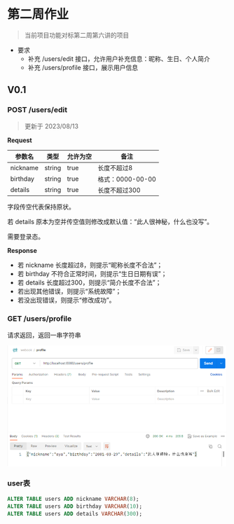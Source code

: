 # 第二周作业

> 当前项目功能对标第二周第六讲的项目

* 要求
  * 补充 /users/edit 接口，允许用户补充信息：昵称、生日、个人简介
  * 补充 /users/profile 接口，展示用户信息

## V0.1

### POST /users/edit

> 更新于 2023/08/13

**Request**

| 参数名      | 类型     | 允许为空 | 备注            |
|----------|--------|------|---------------|
| nickname | string | true | 长度不超过8        |
| birthday | string | true | 格式：0000-00-00 |
| details | string | true | 长度不超过300      |

字段传空代表保持原状。

若 details 原本为空并传空值则修改成默认值：“此人很神秘，什么也没写”。

需要登录态。

**Response**

* 若 nickname 长度超过8，则提示“昵称长度不合法”；
* 若 birthday 不符合正常时间，则提示“生日日期有误”；
* 若 details 长度超过300，则提示“简介长度不合法”；
* 若出现其他错误，则提示“系统故障”；
* 若没出现错误，则提示“修改成功”。

### GET /users/profile

请求返回，返回一串字符串

![/users/profile接口请求](https://github.com/LiAyasan/eimy-geektime-basic-go-homework/blob/master/webook/image/img.png)

### user表

```sql
ALTER TABLE users ADD nickname VARCHAR(8);
ALTER TABLE users ADD birthday VARCHAR(10);
ALTER TABLE users ADD details VARCHAR(300);
```